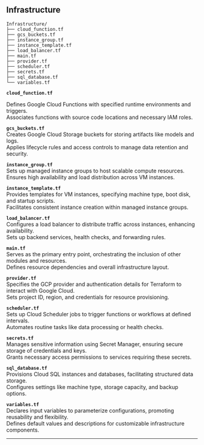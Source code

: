 ## Infrastructure
```
Infrastructure/
├── cloud_function.tf
├── gcs_buckets.tf
├── instance_group.tf
├── instance_template.tf
├── load_balancer.tf
├── main.tf
├── provider.tf
├── scheduler.tf
├── secrets.tf
├── sql_database.tf
└── variables.tf
```

**`cloud_function.tf`**

  Defines Google Cloud Functions with specified runtime environments and triggers.  
  Associates functions with source code locations and necessary IAM roles.

**`gcs_buckets.tf`**  
  Creates Google Cloud Storage buckets for storing artifacts like models and logs.  
  Applies lifecycle rules and access controls to manage data retention and security.

**`instance_group.tf`**  
  Sets up managed instance groups to host scalable compute resources.  
  Ensures high availability and load distribution across VM instances.

**`instance_template.tf`**  
  Provides templates for VM instances, specifying machine type, boot disk, and startup scripts.  
  Facilitates consistent instance creation within managed instance groups.

**`load_balancer.tf`**  
  Configures a load balancer to distribute traffic across instances, enhancing availability.  
  Sets up backend services, health checks, and forwarding rules.

**`main.tf`**  
  Serves as the primary entry point, orchestrating the inclusion of other modules and resources.  
  Defines resource dependencies and overall infrastructure layout.

**`provider.tf`**  
  Specifies the GCP provider and authentication details for Terraform to interact with Google Cloud.  
  Sets project ID, region, and credentials for resource provisioning.

**`scheduler.tf`**  
  Sets up Cloud Scheduler jobs to trigger functions or workflows at defined intervals.  
  Automates routine tasks like data processing or health checks.

**`secrets.tf`**  
  Manages sensitive information using Secret Manager, ensuring secure storage of credentials and keys.  
  Grants necessary access permissions to services requiring these secrets.

**`sql_database.tf`**  
  Provisions Cloud SQL instances and databases, facilitating structured data storage.  
  Configures settings like machine type, storage capacity, and backup options.

**`variables.tf`**  
  Declares input variables to parameterize configurations, promoting reusability and flexibility.  
  Defines default values and descriptions for customizable infrastructure components.

---

